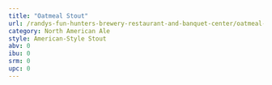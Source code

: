 ```yaml
---
title: "Oatmeal Stout"
url: /randys-fun-hunters-brewery-restaurant-and-banquet-center/oatmeal-stout/
category: North American Ale
style: American-Style Stout
abv: 0
ibu: 0
srm: 0
upc: 0
---
```


